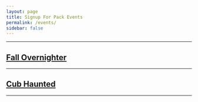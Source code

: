 ```yaml
---
layout: page
title: Signup For Pack Events
permalink: /events/
sidebar: false
---
```


************

## [Fall Overnighter](https://chagrin-cub-scout-fall-campout.cheddarup.com)

************

## [Cub Haunted](https://cub-haunted-weekend-oct-18-19.cheddarup.com)

************
